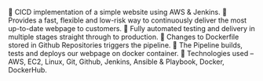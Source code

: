  CICD implementation of a simple website using AWS & Jenkins.
 Provides a fast, flexible and low-risk way to continuously deliver the most up-to-date webpage to customers.
 Fully automated testing and delivery in multiple stages straight through to production.
 Changes to Dockerfile stored in Github Repositories triggers the pipeline.
 The Pipeline builds, tests and deploys our webpage on docker container.
 Technologies used – AWS, EC2, Linux, Git, Github, Jenkins, Ansible & Playbook, Docker, DockerHub.

